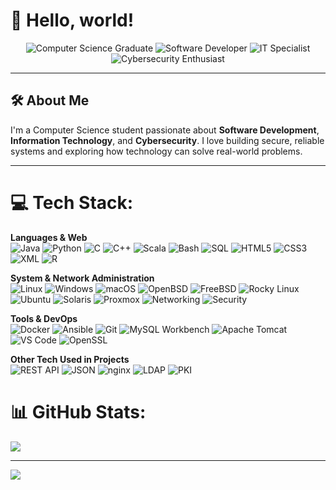 # 👋 Hello, world!

<div align="center">

![Computer Science Graduate](https://img.shields.io/badge/Computer%20Science%20Graduate-6A5ACD?style=for-the-badge&logoColor=white)
![Software Developer](https://img.shields.io/badge/Software%20Developer-1E1E1E?style=for-the-badge&logo=visualstudiocode&logoColor=blue)
![IT Specialist](https://img.shields.io/badge/IT%20Specialist-2F4F4F?style=for-the-badge&logo=windows&logoColor=white)
![Cybersecurity Enthusiast](https://img.shields.io/badge/Cybersecurity-0D1117?style=for-the-badge&logo=kali-linux&logoColor=cyan)

</div>


---

## 🛠️ About Me  
I'm a Computer Science student passionate about **Software Development**, **Information Technology**, and **Cybersecurity**. I love building secure, reliable systems and exploring how technology can solve real-world problems.

---

# 💻 Tech Stack:

**Languages & Web**  
![Java](https://img.shields.io/badge/Java-%23ED8B00.svg?style=for-the-badge&logo=openjdk&logoColor=white)
![Python](https://img.shields.io/badge/Python-3670A0?style=for-the-badge&logo=python&logoColor=ffdd54)
![C](https://img.shields.io/badge/C-00599C?style=for-the-badge&logo=c&logoColor=white)
![C++](https://img.shields.io/badge/C++-%2300599C.svg?style=for-the-badge&logo=c%2B%2B&logoColor=white)
![Scala](https://img.shields.io/badge/Scala-%23DC322F.svg?style=for-the-badge&logo=scala&logoColor=white)
![Bash](https://img.shields.io/badge/Bash-121011?style=for-the-badge&logo=gnubash&logoColor=white)
![SQL](https://img.shields.io/badge/SQL-4479A1.svg?style=for-the-badge&logo=mysql&logoColor=white)
![HTML5](https://img.shields.io/badge/HTML5-%23E34F26.svg?style=for-the-badge&logo=html5&logoColor=white)
![CSS3](https://img.shields.io/badge/CSS3-%231572B6.svg?style=for-the-badge&logo=css3&logoColor=white)
![XML](https://img.shields.io/badge/XML-FF6600?style=for-the-badge&logo=xml&logoColor=white)
![R](https://img.shields.io/badge/R-276DC3?style=for-the-badge&logo=r&logoColor=white)


**System & Network Administration**  
![Linux](https://img.shields.io/badge/Linux-FCC624?style=for-the-badge&logo=linux&logoColor=black)
![Windows](https://img.shields.io/badge/Windows-0078D6?style=for-the-badge&logo=windows&logoColor=white)
![macOS](https://img.shields.io/badge/macOS-000000?style=for-the-badge&logo=apple&logoColor=white)
![OpenBSD](https://img.shields.io/badge/OpenBSD-F9D342?style=for-the-badge&logo=gnu-bash&logoColor=black)
![FreeBSD](https://img.shields.io/badge/FreeBSD-AB2B28?style=for-the-badge&logo=freebsd&logoColor=white)
![Rocky Linux](https://img.shields.io/badge/Rocky%20Linux-10B981?style=for-the-badge&logo=linux&logoColor=white)
![Ubuntu](https://img.shields.io/badge/Ubuntu-E95420?style=for-the-badge&logo=ubuntu&logoColor=white)
![Solaris](https://img.shields.io/badge/Solaris-FF6600?style=for-the-badge&logo=oracle&logoColor=white)
![Proxmox](https://img.shields.io/badge/Proxmox-333333?style=for-the-badge&logo=proxmox&logoColor=E57000)
![Networking](https://img.shields.io/badge/TCP/IP-007396?style=for-the-badge&logo=networkx&logoColor=white)
![Security](https://img.shields.io/badge/Security-Hardening-orange?style=for-the-badge&logo=openssl&logoColor=white)

**Tools & DevOps**  
![Docker](https://img.shields.io/badge/Docker-%230db7ed.svg?style=for-the-badge&logo=docker&logoColor=white)
![Ansible](https://img.shields.io/badge/Ansible-%231A1918.svg?style=for-the-badge&logo=ansible&logoColor=white)
![Git](https://img.shields.io/badge/Git-F05032?style=for-the-badge&logo=git&logoColor=white)
![MySQL Workbench](https://img.shields.io/badge/MySQL%20Workbench-4479A1?style=for-the-badge&logo=mysql&logoColor=white)
![Apache Tomcat](https://img.shields.io/badge/Apache%20Tomcat-F8DC75?style=for-the-badge&logo=apache-tomcat&logoColor=black)
![VS Code](https://img.shields.io/badge/VSCode-007ACC?style=for-the-badge&logo=visualstudiocode&logoColor=white)
![OpenSSL](https://img.shields.io/badge/OpenSSL-721412?style=for-the-badge&logo=openssl&logoColor=white)

**Other Tech Used in Projects**  
![REST API](https://img.shields.io/badge/REST%20API-005571?style=for-the-badge&logo=flask&logoColor=white)
![JSON](https://img.shields.io/badge/JSON-000000?style=for-the-badge&logo=json&logoColor=white)
![nginx](https://img.shields.io/badge/nginx-009639?style=for-the-badge&logo=nginx&logoColor=white)
![LDAP](https://img.shields.io/badge/LDAP-000080?style=for-the-badge&logo=ldap&logoColor=white)
![PKI](https://img.shields.io/badge/PKI-8A2BE2?style=for-the-badge&logo=lets-encrypt&logoColor=white)

# 📊 GitHub Stats:
![](https://github-readme-stats.vercel.app/api?username=StevenAlSheikh&theme=radical&hide_border=false&include_all_commits=false&count_private=false)<br/>

---
[![](https://visitcount.itsvg.in/api?id=StevenAlSheikh&icon=0&color=0)](https://visitcount.itsvg.in)

<!-- Proudly created with GPRM ( https://gprm.itsvg.in ) -->
